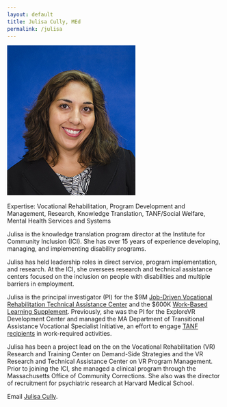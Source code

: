 ```yaml
---
layout: default
title: Julisa Cully, MEd 
permalink: /julisa
---
```

<img src="/imgs/JulisaCully_300x350.jpg" alt="Julisa Cully" class="float-left padding-right">

Expertise: Vocational Rehabilitation, Program Development and Management, Research, Knowledge Translation, TANF/Social Welfare, Mental Health Services and Systems

Julisa is the knowledge translation program director at the Institute for Community Inclusion (ICI). She has over 15 years of experience developing, managing, and implementing disability programs.

Julisa has held leadership roles in direct service, program implementation, and research. At the ICI, she oversees research and technical assistance centers focused on the inclusion on people with disabilities and multiple barriers in employment. 

Julisa is the principal investigator (PI) for the $9M <a href="https://www.explorevr.org/content/research-projects-explorevr">Job-Driven Vocational Rehabilitation Technical Assistance Center</a> and the $600K <a href="https://www.explorevr.org/toolkits/customized-training-toolkit/workbased-learning/paid-work-experiences-toolkit">Work-Based Learning Supplement</a>. Previously, she was the PI for the ExploreVR Development Center and managed the MA Department of Transitional Assistance Vocational Specialist Initiative, an effort to engage <a href="https://www.acf.hhs.gov/ofa/programs/tanf">TANF recipients</a> in work-required activities. 

Julisa has been a project lead on the on the Vocational Rehabilitation (VR) Research and Training Center on Demand-Side Strategies and the VR Research and Technical Assistance Center on VR Program Management. Prior to joining the ICI, she managed a clinical program through the Massachusetts Office of Community Corrections. She also was the director of recruitment for psychiatric research at Harvard Medical School.

Email <a href="mailto:julisa.cully@umb.edu">Julisa Cully</a>. 


